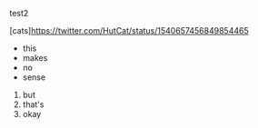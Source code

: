 test2

[cats]https://twitter.com/HutCat/status/1540657456849854465

* this
* makes
* no
* sense
 1. but
 2. that's
 3. okay
 